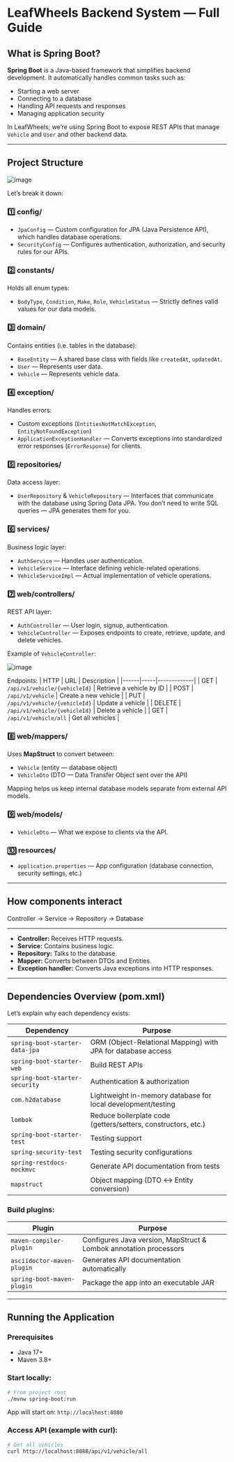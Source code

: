 # LeafWheels Backend System — Full Guide

## What is Spring Boot?

**Spring Boot** is a Java-based framework that simplifies backend development. It automatically handles common tasks such as:
- Starting a web server
- Connecting to a database
- Handling API requests and responses
- Managing application security

In LeafWheels, we’re using Spring Boot to expose REST APIs that manage `Vehicle` and `User` and other backend data.

---

## Project Structure

![image](https://github.com/user-attachments/assets/6c740755-b457-40ba-93a8-2c0c4a42731c)


Let’s break it down:

### 1️⃣ **config/**
- `JpaConfig` — Custom configuration for JPA (Java Persistence API), which handles database operations.
- `SecurityConfig` — Configures authentication, authorization, and security rules for our APIs.

### 2️⃣ **constants/**
Holds all enum types:
- `BodyType`, `Condition`, `Make`, `Role`, `VehicleStatus` — Strictly defines valid values for our data models.

### 3️⃣ **domain/**
Contains entities (i.e. tables in the database):
- `BaseEntity` — A shared base class with fields like `createdAt`, `updatedAt`.
- `User` — Represents user data.
- `Vehicle` — Represents vehicle data.

### 4️⃣ **exception/**
Handles errors:
- Custom exceptions (`EntitiesNotMatchException`, `EntityNotFoundException`)
- `ApplicationExceptionHandler` — Converts exceptions into standardized error responses (`ErrorResponse`) for clients.

### 5️⃣ **repositories/**
Data access layer:
- `UserRepository` & `VehicleRepository` — Interfaces that communicate with the database using Spring Data JPA. You don’t need to write SQL queries — JPA generates them for you.

### 6️⃣ **services/**
Business logic layer:
- `AuthService` — Handles user authentication.
- `VehicleService` — Interface defining vehicle-related operations.
- `VehicleServiceImpl` — Actual implementation of vehicle operations.

### 7️⃣ **web/controllers/**
REST API layer:
- `AuthController` — User login, signup, authentication.
- `VehicleController` — Exposes endpoints to create, retrieve, update, and delete vehicles.

Example of `VehicleController`:

![image](https://github.com/user-attachments/assets/21ae3682-9966-4e4e-b4bc-996452c48fa8)


Endpoints:
| HTTP | URL | Description |
|------|-----|-------------|
| GET | `/api/v1/vehicle/{vehicleId}` | Retrieve a vehicle by ID |
| POST | `/api/v1/vehicle` | Create a new vehicle |
| PUT | `/api/v1/vehicle/{vehicleId}` | Update a vehicle |
| DELETE | `/api/v1/vehicle/{vehicleId}` | Delete a vehicle |
| GET | `/api/v1/vehicle/all` | Get all vehicles |

### 8️⃣ **web/mappers/**
Uses **MapStruct** to convert between:
- `Vehicle` (entity — database object)
- `VehicleDto` (DTO — Data Transfer Object sent over the API)

Mapping helps us keep internal database models separate from external API models.

### 9️⃣ **web/models/**
- `VehicleDto` — What we expose to clients via the API.

### 🔟 **resources/**
- `application.properties` — App configuration (database connection, security settings, etc.)

---

##  How components interact

Controller → Service → Repository → Database

---

- **Controller:** Receives HTTP requests.
- **Service:** Contains business logic.
- **Repository:** Talks to the database.
- **Mapper:** Converts between DTOs and Entities.
- **Exception handler:** Converts Java exceptions into HTTP responses.

---

## Dependencies Overview (pom.xml)

Let’s explain why each dependency exists:

| Dependency | Purpose |
|-------------|---------|
| `spring-boot-starter-data-jpa` | ORM (Object-Relational Mapping) with JPA for database access |
| `spring-boot-starter-web` | Build REST APIs |
| `spring-boot-starter-security` | Authentication & authorization |
| `com.h2database` | Lightweight in-memory database for local development/testing |
| `lombok` | Reduce boilerplate code (getters/setters, constructors, etc.) |
| `spring-boot-starter-test` | Testing support |
| `spring-security-test` | Testing security configurations |
| `spring-restdocs-mockmvc` | Generate API documentation from tests |
| `mapstruct` | Object mapping (DTO ↔ Entity conversion) |

### Build plugins:

| Plugin | Purpose |
|--------|---------|
| `maven-compiler-plugin` | Configures Java version, MapStruct & Lombok annotation processors |
| `asciidoctor-maven-plugin` | Generates API documentation automatically |
| `spring-boot-maven-plugin` | Package the app into an executable JAR |

---

## Running the Application

### Prerequisites

- Java 17+
- Maven 3.8+

### Start locally:

```bash
# From project root
./mvnw spring-boot:run
```

App will start on: `http://localhost:8080`

### Access API (example with curl):

```bash
# Get all vehicles
curl http://localhost:8080/api/v1/vehicle/all
```


